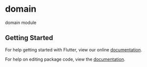 # domain

domain module

## Getting Started

For help getting started with Flutter, view our online [documentation](https://flutter.io/).

For help on editing package code, view the [documentation](https://flutter.io/developing-packages/).
